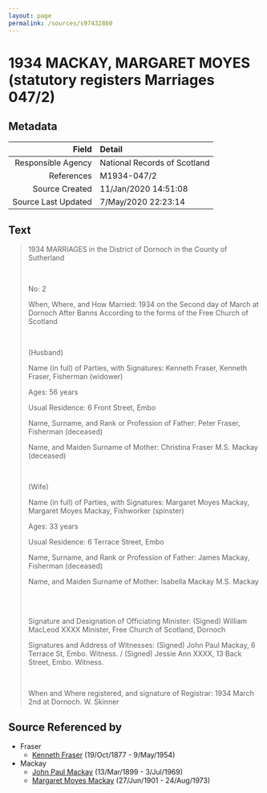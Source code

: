 ```yaml
---
layout: page
permalink: /sources/s97432860
---
```


# 1934 MACKAY, MARGARET MOYES (statutory registers Marriages 047/2)

## Metadata

Field | Detail
---:|:---
Responsible Agency | National Records of Scotland
References | M1934-047/2
Source Created | 11/Jan/2020 14:51:08
Source Last Updated | 7/May/2020 22:23:14

## Text

> 1934 MARRIAGES in the District of Dornoch in the County of Sutherland
>
> <br/>
>
> No: 2
>
> When, Where, and How Married: 1934 on the Second day of March at Dornoch After Banns According to the forms of the Free Church of Scotland
>
> <br/>
>
> (Husband)
>
> Name (in full) of Parties, with Signatures: Kenneth Fraser, Kenneth Fraser, Fisherman (widower)
>
> Ages: 56 years
>
> Usual Residence: 6 Front Street, Embo
>
> Name, Surname, and Rank or Profession of Father: Peter Fraser, Fisherman (deceased)
>
> Name, and Maiden Surname of Mother: Christina Fraser M.S. Mackay (deceased)
>
> <br/>
>
> (Wife)
>
> Name (in full) of Parties, with Signatures: Margaret Moyes Mackay, Margaret Moyes Mackay, Fishworker (spinster)
>
> Ages: 33 years
>
> Usual Residence: 6 Terrace Street, Embo
>
> Name, Surname, and Rank or Profession of Father: James Mackay, Fisherman (deceased)
>
> Name, and Maiden Surname of Mother: Isabella Mackay M.S. Mackay
>
> <br/>
>
> <br/>
>
> Signature and Designation of Officiating Minister: (Signed) William MacLeod XXXX Minister, Free Church of Scotland, Dornoch
>
> Signatures and Address of Witnesses: (Signed) John Paul Mackay, 6 Terrace St, Embo. Witness. / (Signed) Jessie Ann XXXX, 13 Back Street, Embo. Witness.
>
> <br/>
>
> When and Where registered, and signature of Registrar: 1934 March 2nd at Dornoch. W. Skinner
>

## Source Referenced by

* Fraser
  * [Kenneth Fraser](../people/@91376191@-kenneth-fraser-b1877-10-19-d1954-5-9.md) (19/Oct/1877 - 9/May/1954)
* Mackay
  * [John Paul Mackay](../people/@57646474@-john-paul-mackay-b1899-3-13-d1969-7-3.md) (13/Mar/1899 - 3/Jul/1969)
  * [Margaret Moyes Mackay](../people/@178005@-margaret-moyes-mackay-b1901-6-27-d1973-8-24.md) (27/Jun/1901 - 24/Aug/1973)
